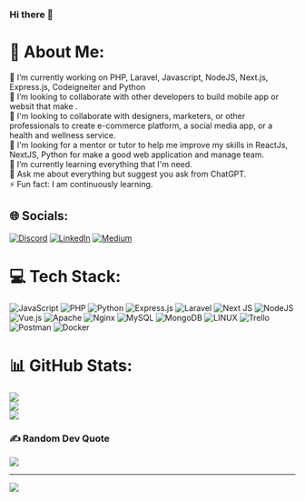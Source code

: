 ### Hi there 👋

<!--
**MohammadGhorayshi/MohammadGhorayshi** is a ✨ _special_ ✨ repository because its `README.md` (this file) appears on your GitHub profile.

Here are some ideas to get you started:

- 🔭 I’m currently working on ...
- 🌱 I’m currently learning ...
- 👯 I’m looking to collaborate on ...
- 🤔 I’m looking for help with ...
- 💬 Ask me about ...
- 📫 How to reach me: ...
- 😄 Pronouns: ...
- ⚡ Fun fact: ...
-->


# 💫 About Me:
🔭 I’m currently working on PHP, Laravel, Javascript, NodeJS, Next.js, Express.js, Codeigneiter and Python<br>👯 I’m looking to collaborate with other developers to build mobile app or websit that make .<br>👯 I'm looking to collaborate with designers, marketers, or other professionals to create e-commerce platform, a social media app, or a health and wellness service.<br>🤝 I'm looking for a mentor or tutor to help me improve my skills in ReactJs, NextJS, Python for make a good web application and manage team.<br>🌱 I’m currently learning everything that I'm need.<br>💬 Ask me about everything but suggest you ask from ChatGPT.<br>⚡ Fun fact: I am continuously learning.


## 🌐 Socials:
[![Discord](https://img.shields.io/badge/Discord-%237289DA.svg?logo=discord&logoColor=white)](https://discord.gg/ghmohammad99#6069) [![LinkedIn](https://img.shields.io/badge/LinkedIn-%230077B5.svg?logo=linkedin&logoColor=white)](https://www.linkedin.com/in/ghorayshi) [![Medium](https://img.shields.io/badge/Medium-12100E?logo=medium&logoColor=white)](https://medium.com/@@ghmohammad99) 

# 💻 Tech Stack:
![JavaScript](https://img.shields.io/badge/javascript-%23323330.svg?style=for-the-badge&logo=javascript&logoColor=%23F7DF1E) ![PHP](https://img.shields.io/badge/php-%23777BB4.svg?style=for-the-badge&logo=php&logoColor=white) ![Python](https://img.shields.io/badge/python-3670A0?style=for-the-badge&logo=python&logoColor=ffdd54) ![Express.js](https://img.shields.io/badge/express.js-%23404d59.svg?style=for-the-badge&logo=express&logoColor=%2361DAFB) ![Laravel](https://img.shields.io/badge/laravel-%23FF2D20.svg?style=for-the-badge&logo=laravel&logoColor=white) ![Next JS](https://img.shields.io/badge/Next-black?style=for-the-badge&logo=next.js&logoColor=white) ![NodeJS](https://img.shields.io/badge/node.js-6DA55F?style=for-the-badge&logo=node.js&logoColor=white) ![Vue.js](https://img.shields.io/badge/vuejs-%2335495e.svg?style=for-the-badge&logo=vuedotjs&logoColor=%234FC08D) ![Apache](https://img.shields.io/badge/apache-%23D42029.svg?style=for-the-badge&logo=apache&logoColor=white) ![Nginx](https://img.shields.io/badge/nginx-%23009639.svg?style=for-the-badge&logo=nginx&logoColor=white) ![MySQL](https://img.shields.io/badge/mysql-%2300f.svg?style=for-the-badge&logo=mysql&logoColor=white) ![MongoDB](https://img.shields.io/badge/MongoDB-%234ea94b.svg?style=for-the-badge&logo=mongodb&logoColor=white) ![LINUX](https://img.shields.io/badge/Linux-FCC624?style=for-the-badge&logo=linux&logoColor=black) ![Trello](https://img.shields.io/badge/Trello-%23026AA7.svg?style=for-the-badge&logo=Trello&logoColor=white) ![Postman](https://img.shields.io/badge/Postman-FF6C37?style=for-the-badge&logo=postman&logoColor=white) ![Docker](https://img.shields.io/badge/docker-%230db7ed.svg?style=for-the-badge&logo=docker&logoColor=white)
# 📊 GitHub Stats:
![](https://github-readme-stats.vercel.app/api?username=MohammadGhorayshi&theme=default&hide_border=false&include_all_commits=true&count_private=true)<br/>
![](https://github-readme-streak-stats.herokuapp.com/?user=MohammadGhorayshi&theme=default&hide_border=false)<br/>
![](https://github-readme-stats.vercel.app/api/top-langs/?username=MohammadGhorayshi&theme=default&hide_border=false&include_all_commits=true&count_private=true&layout=compact)

### ✍️ Random Dev Quote
![](https://quotes-github-readme.vercel.app/api?type=horizontal&theme=light)

---
[![](https://visitcount.itsvg.in/api?id=MohammadGhorayshi&icon=0&color=0)](https://visitcount.itsvg.in)

<!-- Proudly created with GPRM ( https://gprm.itsvg.in ) -->
